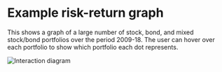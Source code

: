 # Example risk-return graph

This shows a graph of a large number of stock, bond, and mixed stock/bond portfolios over the period 2009-18. The user can hover over each portfolio to show which portfolio each dot represents.

![Interaction diagram](https://raw.githubusercontent.com/viv-r/asset-allocation/master/examples/demo-graph.PNG)
